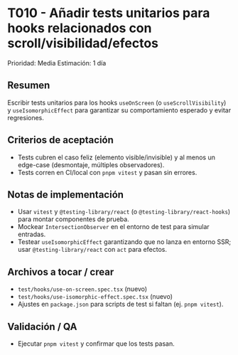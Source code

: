 # T010 - Añadir tests unitarios para hooks relacionados con scroll/visibilidad/efectos

Prioridad: Media
Estimación: 1 día

Resumen
-------
Escribir tests unitarios para los hooks `useOnScreen` (o `useScrollVisibility`) y `useIsomorphicEffect` para garantizar su comportamiento esperado y evitar regresiones.

Criterios de aceptación
-----------------------
- Tests cubren el caso feliz (elemento visible/invisible) y al menos un edge-case (desmontaje, múltiples observadores).
- Tests corren en CI/local con `pnpm vitest` y pasan sin errores.

Notas de implementación
----------------------
- Usar `vitest` y `@testing-library/react` (o `@testing-library/react-hooks`) para montar componentes de prueba.
- Mockear `IntersectionObserver` en el entorno de test para simular entradas.
- Testear `useIsomorphicEffect` garantizando que no lanza en entorno SSR; usar `@testing-library/react` con `act` para efectos.

Archivos a tocar / crear
-----------------------
- `test/hooks/use-on-screen.spec.tsx` (nuevo)
- `test/hooks/use-isomorphic-effect.spec.tsx` (nuevo)
- Ajustes en `package.json` para scripts de test si faltan (ej. `pnpm vitest`).

Validación / QA
---------------
- Ejecutar `pnpm vitest` y confirmar que los tests pasan.

